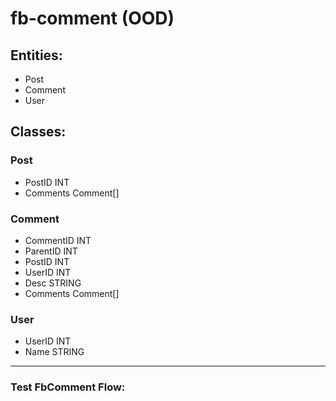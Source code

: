 # fb-comment (OOD)

## Entities:

- Post
- Comment
- User

## Classes:

### Post
- PostID INT
- Comments Comment[]

### Comment
- CommentID INT
- ParentID INT
- PostID INT
- UserID INT
- Desc STRING
- Comments Comment[]

### User
- UserID INT
- Name STRING

--------------------------------------

### Test FbComment Flow: